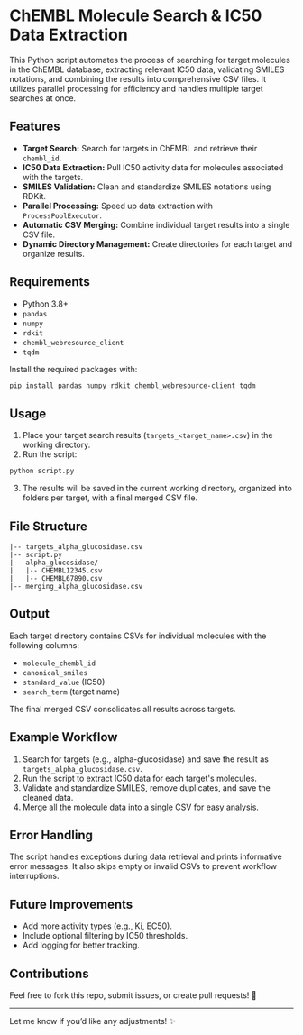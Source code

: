 # ChEMBL Molecule Search & IC50 Data Extraction

This Python script automates the process of searching for target molecules in the ChEMBL database, extracting relevant IC50 data, validating SMILES notations, and combining the results into comprehensive CSV files. It utilizes parallel processing for efficiency and handles multiple target searches at once.

## Features

- **Target Search:** Search for targets in ChEMBL and retrieve their `chembl_id`.
- **IC50 Data Extraction:** Pull IC50 activity data for molecules associated with the targets.
- **SMILES Validation:** Clean and standardize SMILES notations using RDKit.
- **Parallel Processing:** Speed up data extraction with `ProcessPoolExecutor`.
- **Automatic CSV Merging:** Combine individual target results into a single CSV file.
- **Dynamic Directory Management:** Create directories for each target and organize results.

## Requirements

- Python 3.8+
- `pandas`
- `numpy`
- `rdkit`
- `chembl_webresource_client`
- `tqdm`

Install the required packages with:

```sh
pip install pandas numpy rdkit chembl_webresource-client tqdm
```

## Usage

1. Place your target search results (`targets_<target_name>.csv`) in the working directory.
2. Run the script:

```sh
python script.py
```

3. The results will be saved in the current working directory, organized into folders per target, with a final merged CSV file.

## File Structure

```
|-- targets_alpha_glucosidase.csv
|-- script.py
|-- alpha_glucosidase/
|   |-- CHEMBL12345.csv
|   |-- CHEMBL67890.csv
|-- merging_alpha_glucosidase.csv
```

## Output

Each target directory contains CSVs for individual molecules with the following columns:

- `molecule_chembl_id`
- `canonical_smiles`
- `standard_value` (IC50)
- `search_term` (target name)

The final merged CSV consolidates all results across targets.

## Example Workflow

1. Search for targets (e.g., alpha-glucosidase) and save the result as `targets_alpha_glucosidase.csv`.
2. Run the script to extract IC50 data for each target's molecules.
3. Validate and standardize SMILES, remove duplicates, and save the cleaned data.
4. Merge all the molecule data into a single CSV for easy analysis.

## Error Handling

The script handles exceptions during data retrieval and prints informative error messages. It also skips empty or invalid CSVs to prevent workflow interruptions.

## Future Improvements

- Add more activity types (e.g., Ki, EC50).
- Include optional filtering by IC50 thresholds.
- Add logging for better tracking.

## Contributions

Feel free to fork this repo, submit issues, or create pull requests! 🚀

---

Let me know if you’d like any adjustments! ✨

